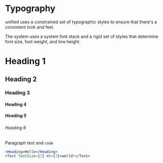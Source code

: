 # Typography

unified uses a constrained set of typographic styles to ensure that there's a consistent look and feel.

The system uses a system font stack and a rigid set of styles that determine font size, font weight, and line height.

# Heading 1
## Heading 2
### Heading 3
#### Heading 4
##### Heading 5
###### Heading 6

Paragraph text and `code`

```.jsx
<Heading>Hello</Heading>
<Text fontSize={2} mt={3}>world!</Text>
```
